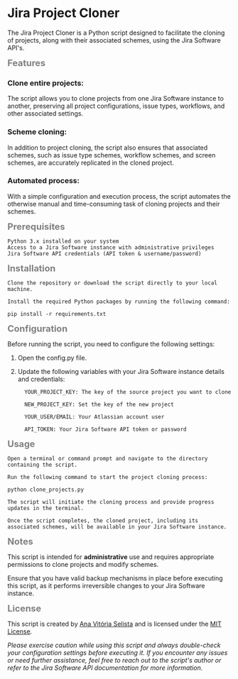 # **Jira Project Cloner**

The Jira Project Cloner is a Python script designed to facilitate the cloning of projects, along with their associated schemes, using the Jira Software API's.

<span style="color:gray ;font-weight:700;font-size:20px">
    Features
</span>

### Clone entire projects: 
The script allows you to clone projects from one Jira Software instance to another, preserving all project configurations, issue types, workflows, and other associated settings.

### Scheme cloning: 
In addition to project cloning, the script also ensures that associated schemes, such as issue type schemes, workflow schemes, and screen schemes, are accurately replicated in the cloned project.

### Automated process: 
With a simple configuration and execution process, the script automates the otherwise manual and time-consuming task of cloning projects and their schemes.

<span style="color:gray ;font-weight:700;font-size:20px">
    Prerequisites
</span>


    Python 3.x installed on your system
    Access to a Jira Software instance with administrative privileges
    Jira Software API credentials (API token & username/password)

<span style="color:gray ;font-weight:700;font-size:20px">
    Installation
</span>

    Clone the repository or download the script directly to your local machine.

    Install the required Python packages by running the following command:

    pip install -r requirements.txt

<span style="color:gray ;font-weight:700;font-size:20px">
    Configuration
</span>

Before running the script, you need to configure the following settings:

1. Open the config.py file.


2. Update the following variables with your Jira Software instance details and credentials:

         YOUR_PROJECT_KEY: The key of the source project you want to clone

         NEW_PROJECT_KEY: Set the key of the new project

         YOUR_USER/EMAIL: Your Atlassian account user

         API_TOKEN: Your Jira Software API token or password

<span style="color:gray ;font-weight:700;font-size:20px">
    Usage
</span>

    Open a terminal or command prompt and navigate to the directory containing the script.

    Run the following command to start the project cloning process:

    python clone_projects.py

    The script will initiate the cloning process and provide progress updates in the terminal.

    Once the script completes, the cloned project, including its associated schemes, will be available in your Jira Software instance.

<span style="color:gray ;font-weight:700;font-size:20px">
    Notes
</span>

This script is intended for **administrative** use and requires appropriate permissions to clone projects and modify schemes.

Ensure that you have valid backup mechanisms in place before executing this script, as it performs irreversible changes to your Jira Software instance.

<span style="color:gray ;font-weight:700;font-size:20px">
    License
</span>

This script is created by [Ana Vitória Selista](https://github.com/vitoriaselista) and is licensed under the [MIT License](LICENSE).

*Please exercise caution while using this script and always double-check your configuration settings before executing it. If you encounter any issues or need further assistance, feel free to reach out to the script's author or refer to the Jira Software API documentation for more information.*